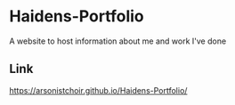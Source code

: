 # Haidens-Portfolio
A website to host information about me and work I've done

## Link
https://arsonistchoir.github.io/Haidens-Portfolio/
